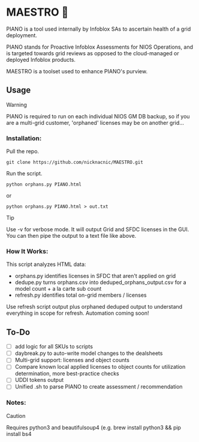 # MAESTRO 🎹
PIANO is a tool used internally by Infoblox SAs to ascertain health of a grid deployment.  

PIANO stands for Proactive Infoblox Assessments for NIOS Operations, and is targeted towards grid reviews as opposed to the cloud-managed or deployed Infoblox products. 

MAESTRO is a toolset used to enhance PIANO's purview.

## Usage
> [!WARNING]
> PIANO is required to run on each individual NIOS GM DB backup, so if you are a multi-grid customer, 'orphaned' licenses may be on another grid...

### Installation:
Pull the repo.
```
git clone https://github.com/nicknacnic/MAESTRO.git
```

Run the script.
```
python orphans.py PIANO.html
```
or 
```
python orphans.py PIANO.html > out.txt
```

> [!TIP]
> Use -v for verbose mode. It will output Grid and SFDC licenses in the GUI. You can then pipe the output to a text file like above.

### How It Works:
This script analyzes HTML data:

- orphans.py identifies licenses in SFDC that aren't applied on grid
- dedupe.py turns orphans.csv into deduped_orphans_output.csv for a model count + a la carte sub count
- refresh.py identifies total on-grid members / licenses

Use refresh script output plus orphaned deduped output to understand everything in scope for refresh. Automation coming soon!

## To-Do
- [ ] add logic for all SKUs to scripts
- [ ] daybreak.py to auto-write model changes to the dealsheets
- [ ] Multi-grid support: licenses and object counts
- [ ] Compare known local applied licenses to object counts for utilization determination, more best-practice checks
- [ ] UDDI tokens output
- [ ] Unified .sh to parse PIANO to create assessment / recommendation

### Notes:
> [!CAUTION]
> Requires python3 and beautifulsoup4 (e.g. brew install python3 && pip install bs4

